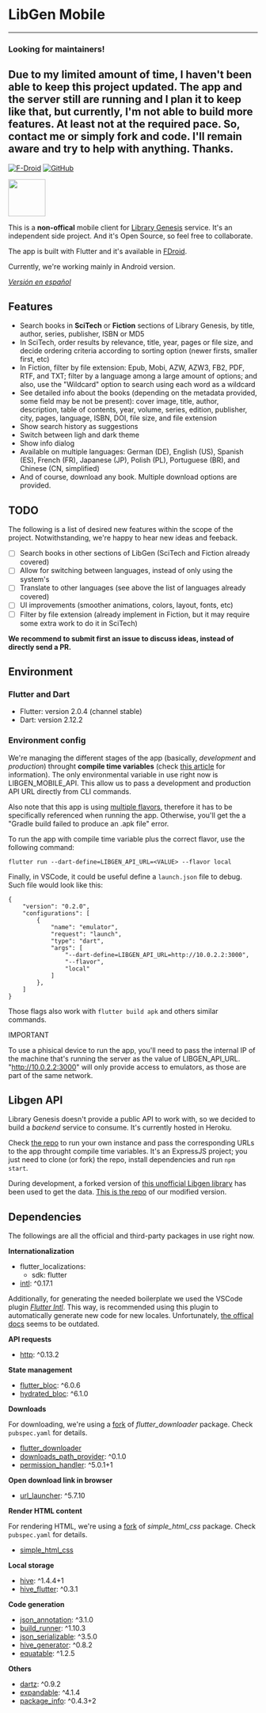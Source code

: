 # LibGen Mobile

---
### Looking for maintainers!
Due to my limited amount of time, I haven't been able to keep this project updated. The app and the server still are running and I plan it to keep like that, but currently, I'm not able to build more features. At least not at the required pace. So, contact me or simply fork and code. I'll remain aware and try to help with anything. Thanks.
---

[![F-Droid](https://img.shields.io/f-droid/v/com.manuelvargastapia.libgen?color=%231976d2)](https://f-droid.org/packages/com.manuelvargastapia.libgen) [![GitHub](https://img.shields.io/github/license/manuelvargastapia/libgen_mobile_app?color=%2335c202)](https://github.com/manuelvargastapia/libgen_mobile_app/blob/main/LICENSE)

<a href="https://f-droid.org/packages/com.manuelvargastapia.libgen" target="_blank">
<img src="https://fdroid.gitlab.io/artwork/badge/get-it-on.png" height="75">
</a>

This is a **non-offical** mobile client for [Library Genesis](http://gen.lib.rus.ec) service. It's an independent side project. And it's Open Source, so feel free to collaborate.

The app is built with Flutter and it's available in [FDroid](https://f-droid.org).

Currently, we're working mainly in Android version.

[_Versión en español_](README.es.md)

## Features

- Search books in **SciTech** or **Fiction** sections of Library Genesis, by title, author, series, publisher, ISBN or MD5
- In SciTech, order results by relevance, title, year, pages or file size, and decide ordering criteria according to sorting option (newer firsts, smaller first, etc)
- In Fiction, filter by file extension: Epub, Mobi, AZW, AZW3, FB2, PDF, RTF, and TXT; filter by a language among a large amount of options; and also, use the "Wildcard" option to search using each word as a wildcard
- See detailed info about the books (depending on the metadata provided, some field may be not be present): cover image, title, author, description, table of contents, year, volume, series, edition, publisher, city, pages, language, ISBN, DOI, file size, and file extension
- Show search history as suggestions
- Switch between ligh and dark theme
- Show info dialog
- Available on multiple languages: German (DE), English (US), Spanish (ES), French (FR), Japanese (JP), Polish (PL), Portuguese (BR), and Chinese (CN, simplified)
- And of course, download any book. Multiple download options are provided.

## TODO

The following is a list of desired new features within the scope of the project. Notwithstanding, we're happy to hear new ideas and feeback.

- [ ] Search books in other sections of LibGen (SciTech and Fiction already covered)
- [ ] Allow for switching between languages, instead of only using the system's
- [ ] Translate to other languages (see above the list of languages already covered)
- [ ] UI improvements (smoother animations, colors, layout, fonts, etc)
- [ ] Filter by file extension (already implement in Fiction, but it may require some extra work to do it in SciTech)

**We recommend to submit first an issue to discuss ideas, instead of directly send a PR.**

## Environment

### Flutter and Dart

- Flutter: version 2.0.4 (channel stable)
- Dart: version 2.12.2

### Environment config

We're managing the different stages of the app (basically, _development_ and _production_) throught **compile time variables** (check [this article](https://binary-studio.com/2020/06/23/flutter-3/) for information). The only environmental variable in use right now is LIBGEN_MOBILE_API. This allow us to pass a development and production API URL directly from CLI commands.

Also note that this app is using [multiple flavors](https://github.com/Than-DE/libgen_mobile_app/blob/main/android/app/build.gradle#L51), therefore it has to be specifically referenced when running the app. Otherwise, you'll get the a "Gradle build failed to produce an .apk file" error.

To run the app with compile time variable plus the correct flavor, use the following command:

`flutter run --dart-define=LIBGEN_API_URL=<VALUE> --flavor local`

Finally, in VSCode, it could be useful define a `launch.json` file to debug. Such file would look like this:

```
{
    "version": "0.2.0",
    "configurations": [
        {
            "name": "emulator",
            "request": "launch",
            "type": "dart",
            "args": [
                "--dart-define=LIBGEN_API_URL=http://10.0.2.2:3000",
                "--flavor",
                "local"
            ]
        },
    ]
}
```

Those flags also work with `flutter build apk` and others similar commands.

IMPORTANT

To use a phisical device to run the app, you'll need to pass the internal IP of the machine that's running the server as the value of LIBGEN_API_URL. "http://10.0.2.2:3000" will only provide access to emulators, as those are part of the same network.

## Libgen API

Library Genesis doesn't provide a public API to work with, so we decided to build a _backend_ service to consume. It's currently hosted in Heroku.

Check [the repo](https://github.com/manuelvargastapia/libgen_api/tree/master) to run your own instance and pass the corresponding URLs to the app throught compile time variables. It's an ExpressJS project; you just need to clone (or fork) the repo, install dependencies and run `npm start`.

During development, a forked version of [this unofficial Libgen library](https://github.com/dunn/libgen.js) has been used to get the data. [This is the repo](https://github.com/manuelvargastapia/libgen.js/tree/custom_libgen) of our modified version.

## Dependencies

The followings are all the official and third-party packages in use right now.

**Internationalization**

- flutter_localizations:
  - sdk: flutter
- [intl](https://pub.dev/packages/intl): ^0.17.1

Additionally, for generating the needed boilerplate we used the VSCode plugin [_Flutter Intl_](https://marketplace.visualstudio.com/items?itemName=localizely.flutter-intl). This way, is recommended using this plugin to automatically generate new code for new locales. Unfortunately, [the offical docs](https://flutter.dev/docs/development/accessibility-and-localization/internationalization) seems to be outdated.

**API requests**

- [http](https://pub.dev/packages/http): ^0.13.2

**State management**

- [flutter_bloc](https://pub.dev/packages/flutter_bloc): ^6.0.6
- [hydrated_bloc](https://pub.dev/packages/hydrated_bloc): ^6.1.0

**Downloads**

For downloading, we're using a [fork](https://github.com/manuelvargastapia/flutter_downloader) of _flutter_downloader_ package. Check `pubspec.yaml` for details.

- [flutter_downloader](https://pub.dev/packages/flutter_downloader)
- [downloads_path_provider](https://pub.dev/packages/downloads_path_provider): ^0.1.0
- [permission_handler](https://pub.dev/packages/permission_handler): ^5.0.1+1

**Open download link in browser**

- [url_launcher](https://pub.dev/packages/url_launcher): ^5.7.10

**Render HTML content**

For rendering HTML, we're using a [fork](https://github.com/manuelvargastapia/simple_html_css_flutter) of _simple_html_css_ package. Check `pubspec.yaml` for details.

- [simple_html_css](https://pub.dev/packages/simple_html_css)

**Local storage**

- [hive](https://pub.dev/packages/hive): ^1.4.4+1
- [hive_flutter](https://pub.dev/packages/hive_flutter): ^0.3.1

**Code generation**

- [json_annotation](https://pub.dev/packages/json_annotation): ^3.1.0
- [build_runner](https://pub.dev/packages/build_runner): ^1.10.3
- [json_serializable](https://pub.dev/packages/json_serializable): ^3.5.0
- [hive_generator](https://pub.dev/packages/hive_generator): ^0.8.2
- [equatable](https://pub.dev/packages/equatable): ^1.2.5

**Others**

- [dartz](https://pub.dev/packages/dartz): ^0.9.2
- [expandable](https://pub.dev/packages/expandable): ^4.1.4
- [package_info](https://pub.dev/packages/package_info): ^0.4.3+2
